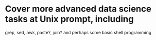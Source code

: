 # Cover more advanced data science tasks at Unix prompt, including
grep, sed, awk, paste?, join?
and perhaps some basic shell programming
